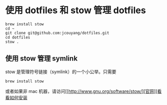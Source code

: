 # 使用 dotfiles 和 stow 管理 dotfiles

```shell
brew install stow
cd ~
git clone git@github.com:jcouyang/dotfiles.git
cd dotfiles
stow .
```

## 使用 stow 管理 symlink
stow 是管理符号链接（symlink）的一个小公举。只需要
```shell
brew install stow
```
 或者如果非 mac 机器，请访问[[http://www.gnu.org/software/stow/][官网]]看看如何安装

